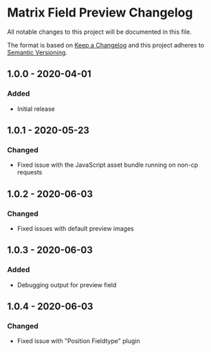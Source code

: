 # Matrix Field Preview Changelog

All notable changes to this project will be documented in this file.

The format is based on [Keep a Changelog](http://keepachangelog.com/) and this project adheres to [Semantic Versioning](http://semver.org/).

## 1.0.0 - 2020-04-01

### Added

- Initial release

## 1.0.1 - 2020-05-23

### Changed

- Fixed issue with the JavaScript asset bundle running on non-cp requests

## 1.0.2 - 2020-06-03

### Changed

- Fixed issues with default preview images

## 1.0.3 - 2020-06-03

### Added

- Debugging output for preview field

## 1.0.4 - 2020-06-03

### Changed

- Fixed issue with "Position Fieldtype" plugin
